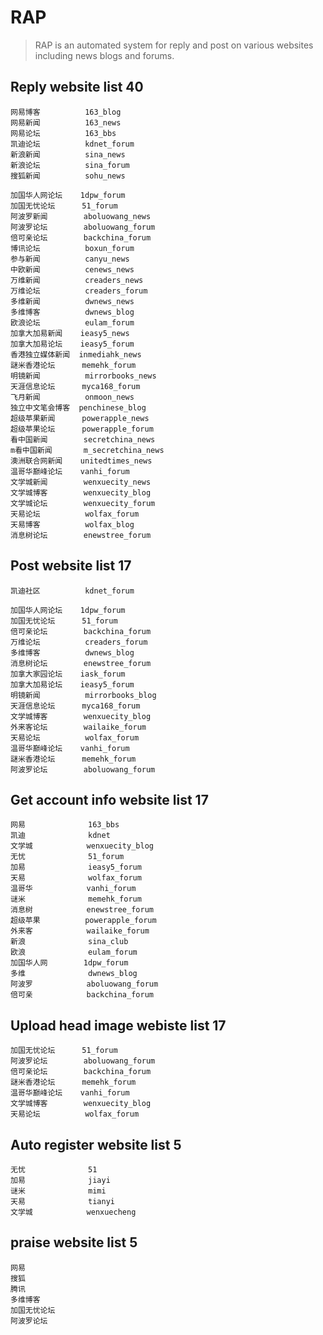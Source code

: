 # RAP

> RAP is an automated system for reply and post on various websites including news blogs and forums.

## Reply website list  40

    网易博客          163_blog
    网易新闻          163_news
    网易论坛          163_bbs
    凯迪论坛          kdnet_forum
    新浪新闻          sina_news
    新浪论坛          sina_forum
    搜狐新闻          sohu_news

    加国华人网论坛    1dpw_forum
    加国无忧论坛      51_forum
    阿波罗新闻        aboluowang_news
    阿波罗论坛        aboluowang_forum
    倍可亲论坛        backchina_forum
    博讯论坛          boxun_forum
    参与新闻          canyu_news
    中欧新闻          cenews_news
    万维新闻          creaders_news
    万维论坛          creaders_forum
    多维新闻          dwnews_news
    多维博客          dwnews_blog
    欧浪论坛          eulam_forum
    加拿大加易新闻    ieasy5_news
    加拿大加易论坛    ieasy5_forum
    香港独立媒体新闻  inmediahk_news
    謎米香港论坛      memehk_forum
    明镜新闻          mirrorbooks_news
    天涯信息论坛      myca168_forum
    飞月新闻          onmoon_news
    独立中文笔会博客  penchinese_blog
    超级苹果新闻      powerapple_news
    超级苹果论坛      powerapple_forum
    看中国新闻        secretchina_news
    m看中国新闻       m_secretchina_news
    澳洲联合网新闻    unitedtimes_news
    温哥华巅峰论坛    vanhi_forum
    文学城新闻        wenxuecity_news
    文学城博客        wenxuecity_blog
    文学城论坛        wenxuecity_forum
    天易论坛          wolfax_forum
    天易博客          wolfax_blog
    消息树论坛        enewstree_forum


## Post website list  17

    凯迪社区          kdnet_forum

    加国华人网论坛    1dpw_forum
    加国无忧论坛      51_forum
    倍可亲论坛        backchina_forum
    万维论坛          creaders_forum
    多维博客          dwnews_blog
    消息树论坛        enewstree_forum
    加拿大家园论坛    iask_forum
    加拿大加易论坛    ieasy5_forum
    明镜新闻          mirrorbooks_blog
    天涯信息论坛      myca168_forum
    文学城博客        wenxuecity_blog
    外来客论坛        wailaike_forum
    天易论坛          wolfax_forum
    温哥华巅峰论坛    vanhi_forum
    謎米香港论坛      memehk_forum
    阿波罗论坛        aboluowang_forum

## Get account info website list  17

    网易              163_bbs
    凯迪              kdnet
    文学城            wenxuecity_blog
    无忧              51_forum
    加易              ieasy5_forum
    天易              wolfax_forum
    温哥华            vanhi_forum
    谜米              memehk_forum
    消息树            enewstree_forum
    超级苹果          powerapple_forum
    外来客            wailaike_forum
    新浪              sina_club
    欧浪              eulam_forum
    加国华人网        1dpw_forum
    多维              dwnews_blog
    阿波罗            aboluowang_forum
    倍可亲            backchina_forum

## Upload head image webiste list  17

    加国无忧论坛      51_forum
    阿波罗论坛        aboluowang_forum
    倍可亲论坛        backchina_forum
    謎米香港论坛      memehk_forum
    温哥华巅峰论坛    vanhi_forum
    文学城博客        wenxuecity_blog
    天易论坛          wolfax_forum

## Auto register website list  5

    无忧              51
    加易              jiayi
    谜米              mimi
    天易              tianyi
    文学城            wenxuecheng

## praise website list  5

    网易
    搜狐
    腾讯
    多维博客
    加国无忧论坛
    阿波罗论坛

